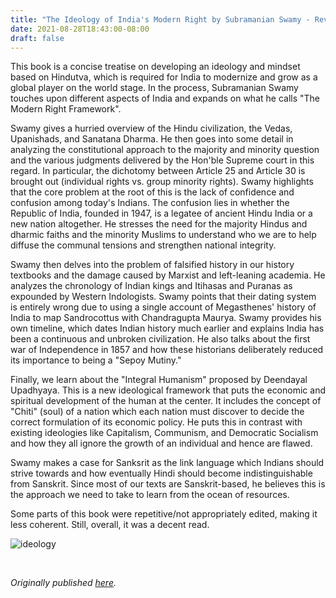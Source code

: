 ```yaml
---
title: "The Ideology of India's Modern Right by Subramanian Swamy - Review by Abhishek Desikan"
date: 2021-08-28T18:43:00-08:00
draft: false
---
```


This book is a concise treatise on developing an ideology and mindset based on Hindutva, which is required for India to modernize and grow as a global player on the world stage. In the process, Subramanian Swamy touches upon different aspects of India and expands on what he calls "The Modern Right Framework".

Swamy gives a hurried overview of the Hindu civilization, the Vedas, Upanishads, and Sanatana Dharma. He then goes into some detail in analyzing the constitutional approach to the majority and minority question and the various judgments delivered by the Hon'ble Supreme court in this regard. In particular, the dichotomy between Article 25 and Article 30 is brought out (individual rights vs. group minority rights). Swamy highlights that the core problem at the root of this is the lack of confidence and confusion among today's Indians. The confusion lies in whether the Republic of India, founded in 1947, is a legatee of ancient Hindu India or a new nation altogether. He stresses the need for the majority Hindus and dharmic faiths and the minority Muslims to understand who we are to help diffuse the communal tensions and strengthen national integrity.

Swamy then delves into the problem of falsified history in our history textbooks and the damage caused by Marxist and left-leaning academia. He analyzes the chronology of Indian kings and Itihasas and Puranas as expounded by Western Indologists. Swamy points that their dating system is entirely wrong due to using a single account of Megasthenes' history of India to map Sandrocottus with Chandragupta Maurya. Swamy provides his own timeline, which dates Indian history much earlier and explains India has been a continuous and unbroken civilization. He also talks about the first war of Independence in 1857 and how these historians deliberately reduced its importance to being a "Sepoy Mutiny."

Finally, we learn about the "Integral Humanism" proposed by Deendayal Upadhyaya. This is a new ideological framework that puts the economic and spiritual development of the human at the center. It includes the concept of "Chiti" (soul) of a nation which each nation must discover to decide the correct formulation of its economic policy. He puts this in contrast with existing ideologies like Capitalism, Communism, and Democratic Socialism and how they all ignore the growth of an individual and hence are flawed.

Swamy makes a case for Sanksrit as the link language which Indians should strive towards and how eventually Hindi should become indistinguishable from Sanskrit. Since most of our texts are Sanskrit-based, he believes this is the approach we need to take to learn from the ocean of resources.

Some parts of this book were repetitive/not appropriately edited, making it less coherent. Still, overall, it was a decent read.


![ideology](/ideology.jpg)

&nbsp;&nbsp;

*Originally published [here](https://www.goodreads.com/review/show/4205005983).*